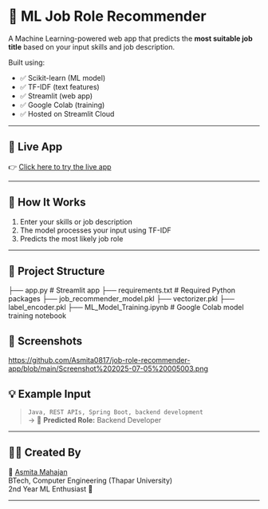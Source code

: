 # 🔮 ML Job Role Recommender

A Machine Learning-powered web app that predicts the **most suitable job title** based on your input skills and job description.

Built using:
- ✅ Scikit-learn (ML model)
- ✅ TF-IDF (text features)
- ✅ Streamlit (web app)
- ✅ Google Colab (training)
- ✅ Hosted on Streamlit Cloud

---

## 🚀 Live App

👉 [Click here to try the live app](https://job-role-recommender-app-i4hzu98srtkvmnusulm7h8.streamlit.app/)

---

## 🧠 How It Works

1. Enter your skills or job description  
2. The model processes your input using TF-IDF  
3. Predicts the most likely job role

---

## 📂 Project Structure
├── app.py # Streamlit app
├── requirements.txt # Required Python packages
├── job_recommender_model.pkl
├── vectorizer.pkl
├── label_encoder.pkl
├── ML_Model_Training.ipynb # Google Colab model training notebook




## 📸 Screenshots

https://github.com/Asmita0817/job-role-recommender-app/blob/main/Screenshot%202025-07-05%20005003.png



## 💡 Example Input

> `Java, REST APIs, Spring Boot, backend development`  
→ 🎯 **Predicted Role:** Backend Developer

---

## 🙋‍♀️ Created By

👑 [Asmita Mahajan](https://www.linkedin.com/in/your-link)  
BTech, Computer Engineering (Thapar University)  
2nd Year ML Enthusiast 🚀

---


